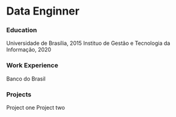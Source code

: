 # Data Enginner

### Education
Universidade de Brasília, 2015
Instituo de Gestão e Tecnologia da Informação, 2020

### Work Experience
Banco do Brasil

### Projects
Project one
Project two
<!--
**Guism92/Guism92** is a ✨ _special_ ✨ repository because its `README.md` (this file) appears on your GitHub profile.

Here are some ideas to get you started:

- 🔭 I’m currently working on ...
- 🌱 I’m currently learning ...
- 👯 I’m looking to collaborate on ...
- 🤔 I’m looking for help with ...
- 💬 Ask me about ...
- 📫 How to reach me: ...
- 😄 Pronouns: ...
- ⚡ Fun fact: ...
-->
